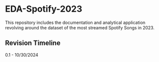 # EDA-Spotify-2023
This repository includes the documentation and analytical application revolving around the dataset of the most streamed Spotify Songs in 2023. 







## Revision Timeline 
0.1 - 10/30/2024 
